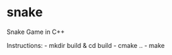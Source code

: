 # snake
Snake Game in C++

Instructions:
    - mkdir build & cd build
    - cmake ..
    - make
    
